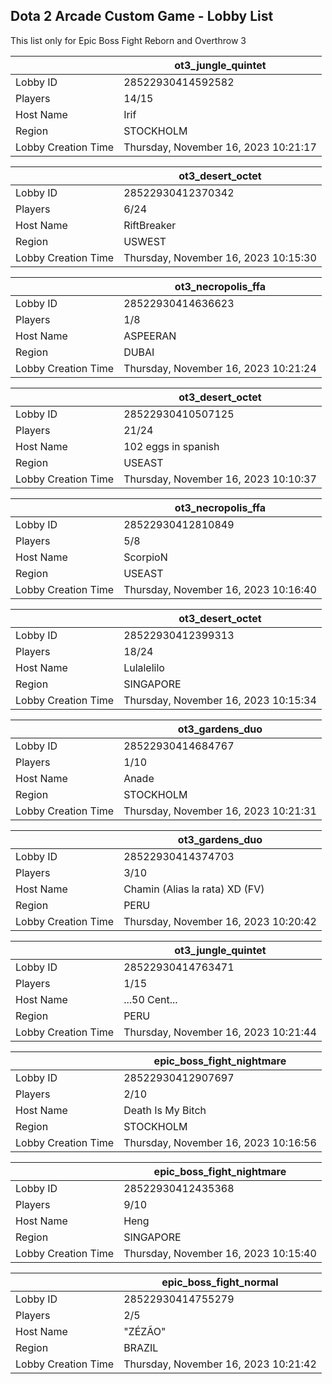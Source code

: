 ## Dota 2 Arcade Custom Game - Lobby List

This list only for Epic Boss Fight Reborn and Overthrow 3

|  | ot3_jungle_quintet |
| ------ | ------ |
| Lobby ID | 28522930414592582 |
| Players | 14/15 |
| Host Name | Irif |
| Region | STOCKHOLM |
| Lobby Creation Time | Thursday, November 16, 2023 10:21:17 |


|  | ot3_desert_octet |
| ------ | ------ |
| Lobby ID | 28522930412370342 |
| Players | 6/24 |
| Host Name | RiftBreaker |
| Region | USWEST |
| Lobby Creation Time | Thursday, November 16, 2023 10:15:30 |


|  | ot3_necropolis_ffa |
| ------ | ------ |
| Lobby ID | 28522930414636623 |
| Players | 1/8 |
| Host Name | ASPEERAN |
| Region | DUBAI |
| Lobby Creation Time | Thursday, November 16, 2023 10:21:24 |


|  | ot3_desert_octet |
| ------ | ------ |
| Lobby ID | 28522930410507125 |
| Players | 21/24 |
| Host Name | 102 eggs in spanish |
| Region | USEAST |
| Lobby Creation Time | Thursday, November 16, 2023 10:10:37 |


|  | ot3_necropolis_ffa |
| ------ | ------ |
| Lobby ID | 28522930412810849 |
| Players | 5/8 |
| Host Name | ScorpioN |
| Region | USEAST |
| Lobby Creation Time | Thursday, November 16, 2023 10:16:40 |


|  | ot3_desert_octet |
| ------ | ------ |
| Lobby ID | 28522930412399313 |
| Players | 18/24 |
| Host Name | Lulalelilo |
| Region | SINGAPORE |
| Lobby Creation Time | Thursday, November 16, 2023 10:15:34 |


|  | ot3_gardens_duo |
| ------ | ------ |
| Lobby ID | 28522930414684767 |
| Players | 1/10 |
| Host Name | Anade |
| Region | STOCKHOLM |
| Lobby Creation Time | Thursday, November 16, 2023 10:21:31 |


|  | ot3_gardens_duo |
| ------ | ------ |
| Lobby ID | 28522930414374703 |
| Players | 3/10 |
| Host Name | Chamin (Alias la rata) XD (FV) |
| Region | PERU |
| Lobby Creation Time | Thursday, November 16, 2023 10:20:42 |


|  | ot3_jungle_quintet |
| ------ | ------ |
| Lobby ID | 28522930414763471 |
| Players | 1/15 |
| Host Name | ...50 Cent... |
| Region | PERU |
| Lobby Creation Time | Thursday, November 16, 2023 10:21:44 |


|  | epic_boss_fight_nightmare |
| ------ | ------ |
| Lobby ID | 28522930412907697 |
| Players | 2/10 |
| Host Name | Death Is My Bitch |
| Region | STOCKHOLM |
| Lobby Creation Time | Thursday, November 16, 2023 10:16:56 |


|  | epic_boss_fight_nightmare |
| ------ | ------ |
| Lobby ID | 28522930412435368 |
| Players | 9/10 |
| Host Name | Heng |
| Region | SINGAPORE |
| Lobby Creation Time | Thursday, November 16, 2023 10:15:40 |


|  | epic_boss_fight_normal |
| ------ | ------ |
| Lobby ID | 28522930414755279 |
| Players | 2/5 |
| Host Name | "ZÉZÃO" |
| Region | BRAZIL |
| Lobby Creation Time | Thursday, November 16, 2023 10:21:42 |


